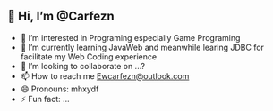 ## 👋 Hi, I’m @Carfezn
- 👀 I’m interested in Programing especially Game Programing
- 🌱 I’m currently learning JavaWeb and meanwhile learing JDBC for facilitate my Web Coding experience 
- 💞️ I’m looking to collaborate on ...?
- 📫 How to reach me Ewcarfezn@outlook.com
- 😄 Pronouns: mhxydf
- ⚡ Fun fact: ...

<!---
Carfezn/Carfezn is a ✨ special ✨ repository because its `README.md` (this file) appears on your GitHub profile.
You can click the Preview link to take a look at your changes.
--->
